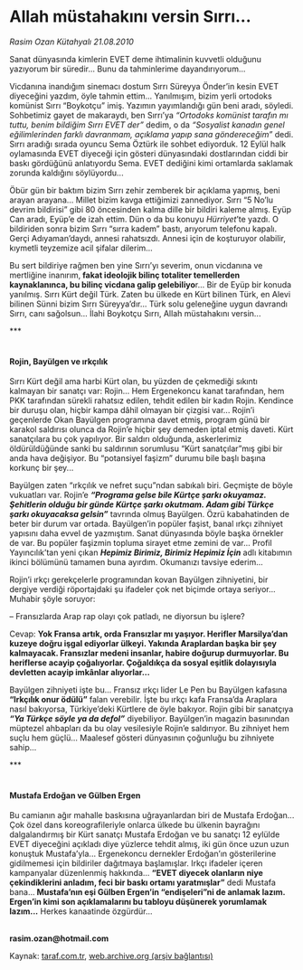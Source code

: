 # Allah müstahakını versin Sırrı...

*Rasim Ozan Kütahyalı 21.08.2010*

<div class="yazi"><p>Sanat dünyasında kimlerin EVET deme ihtimalinin kuvvetli olduğunu yazıyorum bir süredir... Bunu da tahminlerime dayandırıyorum...</p>
<p>Vicdanına inandığım sinemacı dostum Sırrı Süreyya Önder’in kesin EVET diyeceğini yazdım, öyle tahmin ettim... Yanılmışım, bizim yerli ortodoks komünist Sırrı “Boykotçu” imiş. Yazımın yayımlandığı gün beni aradı, söyledi. Sohbetimiz gayet de makaraydı, ben Sırrı’ya <i>“Ortodoks komünist tarafın mı tuttu, benim bildiğim Sırrı EVET der” </i>dedim, o da <i>“Sosyalist kanadın genel eğilimlerinden farklı davranmam, açıklama yapıp sana göndereceğim”</i> dedi. Sırrı aradığı sırada oyuncu Sema Öztürk ile sohbet ediyorduk. 12 Eylül halk oylamasında EVET diyeceği için gösteri dünyasındaki dostlarından ciddi bir baskı gördüğünü anlatıyordu Sema. EVET dediğini kimi ortamlarda saklamak zorunda kaldığını söylüyordu...</p>
<p>Öbür gün bir baktım bizim Sırrı zehir zemberek bir açıklama yapmış, beni arayan arayana... Millet bizim kavga ettiğimizi zannediyor. Sırrı “5 No’lu devrim bildirisi” gibi 80 öncesinden kalma dille bir bildiri kaleme almış. Eyüp Can aradı, Eyüp’e de izah ettim. Dün o da bu konuyu <i>Hürriyet</i>’te yazdı. O bildiriden sonra bizim Sırrı “sırra kadem” bastı, arıyorum telefonu kapalı. Gerçi Adıyaman’daydı, annesi rahatsızdı. Annesi için de koşturuyor olabilir, kıymetli teyzemize acil şifalar dilerim...</p>
<p>Bu sert bildiriye rağmen ben yine Sırrı’yı severim, onun vicdanına ve mertliğine inanırım,<b> fakat ideolojik bilinç totaliter temellerden kaynaklanınca, bu bilinç vicdana galip gelebiliyo</b>r... Bir de Eyüp bir konuda yanılmış. Sırrı Kürt değil Türk. Zaten bu ülkede en Kürt bilinen Türk, en Alevi bilinen Sünni bizim Sırrı Süreyya’dır... Türk solu geleneğine uygun davrandı Sırrı, canı sağolsun... İlahi Boykotçu Sırrı, Allah müstahakını versin...</p>
<p>***</p>
<h4><br/>Rojin, Bayülgen ve ırkçılık</h4>
<p>Sırrı Kürt değil ama harbi Kürt olan, bu yüzden de çekmediği sıkıntı kalmayan bir sanatçı var: Rojin... Hem Ergenekoncu kanat tarafından, hem PKK tarafından sürekli rahatsız edilen, tehdit edilen bir kadın Rojin. Kendince bir duruşu olan, hiçbir kampa dâhil olmayan bir çizgisi var... Rojin’i geçenlerde Okan Bayülgen programına davet etmiş, program günü bir karakol saldırısı olunca da Rojin’e hiçbir şey demeden iptal etmiş daveti. Kürt sanatçılara bu çok yapılıyor. Bir saldırı olduğunda, askerlerimiz öldürüldüğünde sanki bu saldırının sorumlusu “Kürt sanatçılar”mış gibi bir anda hava değişiyor. Bu “potansiyel faşizm” durumu bile başlı başına korkunç bir şey...</p>
<p>Bayülgen zaten “ırkçılık ve nefret suçu”ndan sabıkalı biri. Geçmişte de böyle vukuatları var. Rojin’e <b><i>“Programa gelse bile Kürtçe şarkı okuyamaz. Şehitlerin olduğu bir günde Kürtçe şarkı okutmam. Adam gibi Türkçe şarkı okuyacaksa gelsin”</i></b> tavrında olmuş Bayülgen. Özrü kabahatinden de beter bir durum var ortada. Bayülgen’in popüler faşist, banal ırkçı zihniyet yapısını daha evvel de yazmıştım. Sanat dünyasında böyle başka örnekler de var. Bu popüler faşizmin topluma sirayet etme zemini de var... Profil Yayıncılık’tan yeni çıkan <b><i>Hepimiz Birimiz, Birimiz Hepimiz İçin</i></b> adlı kitabımın ikinci bölümünü tamamen buna ayırdım. Okumanızı tavsiye ederim...</p>
<p>Rojin’i ırkçı gerekçelerle programından kovan Bayülgen zihniyetini, bir dergiye verdiği röportajdaki şu ifadeler çok net biçimde ortaya seriyor... Muhabir şöyle soruyor:</p>
<p>– Fransızlarda Arap rap olayı çok patladı, ne diyorsun bu işlere?</p>
<p>Cevap: <b>Yok Fransa artık, orda Fransızlar mı yaşıyor. Herifler Marsilya’dan kuzeye doğru işgal ediyorlar ülkeyi. Yakında Araplardan başka bir şey kalmayacak. Fransızlar medeni insanlar, habire doğurup durmuyorlar. Bu heriflerse acayip çoğalıyorlar. Çoğaldıkça da sosyal eşitlik dolayısıyla devletten acayip imkânlar alıyorlar...</b></p>
<p>Bayülgen zihniyeti işte bu... Fransız ırkçı lider Le Pen bu Bayülgen kafasına <b>“Irkçılık onur ödülü”</b> falan verebilir. İşte bu ırkçı kafa Fransa’da Araplara nasıl bakıyorsa, Türkiye’deki Kürtlere de öyle bakıyor. Rojin gibi bir sanatçıya <b><i>“Ya Türkçe söyle ya da defol”</i></b> diyebiliyor. Bayülgen’in magazin basınından müptezel ahbapları da bu olay vesilesiyle Rojin’e saldırıyor. Bu zihniyet hem suçlu hem güçlü... Maalesef gösteri dünyasının çoğunluğu bu zihniyete sahip...</p>
<p>***</p>
<h4><br/>Mustafa Erdoğan ve Gülben Ergen</h4>
<p>Bu camianın ağır mahalle baskısına uğrayanlardan biri de Mustafa Erdoğan... Çok özel dans koreografileriyle onlarca ülkede bu ülkenin bayrağını dalgalandırmış bir Kürt sanatçı Mustafa Erdoğan ve bu sanatçı 12 eylülde EVET diyeceğini açıkladı diye yüzlerce tehdit almış, iki gün önce uzun uzun konuştuk Mustafa’yla... Ergenekoncu dernekler Erdoğan’ın gösterilerine gidilmemesi için bildiriler dağıtmaya başlamışlar. Irkçı ifadeler içeren kampanyalar düzenlenmiş hakkında... <b>“EVET diyecek olanların niye çekindiklerini anladım, feci bir baskı ortamı yaratmışlar”</b> dedi Mustafa bana...<b> Mustafa’nın eşi Gülben Ergen’in “endişeleri”ni de anlamak lazım. Ergen’in kimi son açıklamalarını bu tabloyu düşünerek yorumlamak lazım</b><b>...</b> Herkes kanaatinde özgürdür...<b> </b></p><b><br/>rasim.ozan@hotmail.com</b></div>

Kaynak: [taraf.com.tr](http://www.taraf.com.tr:80/rasim-ozan-kutahyali/makale-allah-mustahakini-versin-sirri.htm), [web.archive.org (arşiv bağlantısı)](http://web.archive.org/web/20100824095839/http://www.taraf.com.tr:80/rasim-ozan-kutahyali/makale-allah-mustahakini-versin-sirri.htm)
